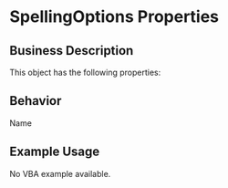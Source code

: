 # SpellingOptions Properties

## Business Description
This object has the following properties:

## Behavior
Name

## Example Usage
No VBA example available.